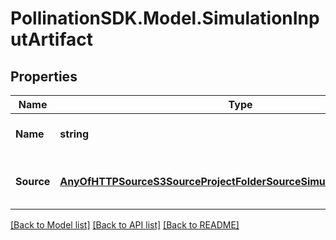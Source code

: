 
# PollinationSDK.Model.SimulationInputArtifact

## Properties

Name | Type | Description | Notes
------------ | ------------- | ------------- | -------------
**Name** | **string** | The name of the artifact | 
**Source** | [**AnyOfHTTPSourceS3SourceProjectFolderSourceSimulationOutputSource**](AnyOfHTTPSourceS3SourceProjectFolderSourceSimulationOutputSource.md) | The source to pull the artifact from | 

[[Back to Model list]](../README.md#documentation-for-models)
[[Back to API list]](../README.md#documentation-for-api-endpoints)
[[Back to README]](../README.md)

